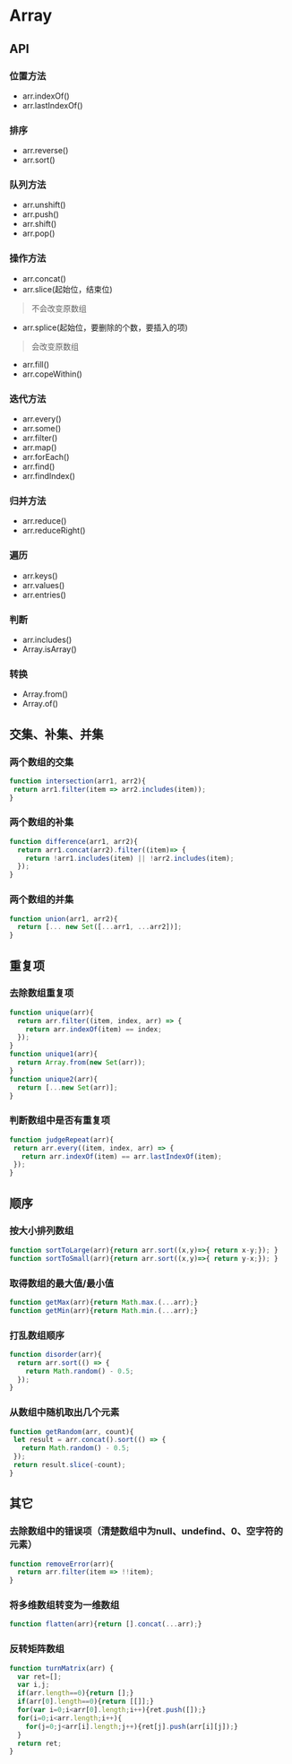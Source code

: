 # Array

## API
### 位置方法
- arr.indexOf()
- arr.lastIndexOf()

### 排序
- arr.reverse()
- arr.sort()

### 队列方法
- arr.unshift()
- arr.push()
- arr.shift()
- arr.pop()

### 操作方法
- arr.concat()
- arr.slice(起始位，结束位)
> 不会改变原数组
- arr.splice(起始位，要删除的个数，要插入的项)
> 会改变原数组
- arr.fill()
- arr.copeWithin()

### 迭代方法
- arr.every()
- arr.some()
- arr.filter()
- arr.map()
- arr.forEach()
- arr.find()
- arr.findIndex()

### 归并方法
- arr.reduce()
- arr.reduceRight()

### 遍历
- arr.keys()
- arr.values()
- arr.entries()

### 判断
- arr.includes()
- Array.isArray()

### 转换
- Array.from()
- Array.of()

## 交集、补集、并集
### 两个数组的交集
```js
function intersection(arr1, arr2){
 return arr1.filter(item => arr2.includes(item));
}
```

### 两个数组的补集
```js
function difference(arr1, arr2){
  return arr1.concat(arr2).filter((item)=> {
    return !arr1.includes(item) || !arr2.includes(item);
  });
}
```

### 两个数组的并集
```js
function union(arr1, arr2){
  return [... new Set([...arr1, ...arr2])];
}
```

## 重复项
### 去除数组重复项
```js
function unique(arr){
  return arr.filter((item, index, arr) => {
    return arr.indexOf(item) == index;
  });
}
function unique1(arr){
  return Array.from(new Set(arr));
}
function unique2(arr){
  return [...new Set(arr)];
}
```

### 判断数组中是否有重复项
```js
function judgeRepeat(arr){
 return arr.every((item, index, arr) => {
   return arr.indexOf(item) == arr.lastIndexOf(item);
 });
}
```

## 顺序
### 按大小排列数组
```js
function sortToLarge(arr){return arr.sort((x,y)=>{ return x-y;}); }
function sortToSmall(arr){return arr.sort((x,y)=>{ return y-x;}); }
```

### 取得数组的最大值/最小值
```js
function getMax(arr){return Math.max.(...arr);}
function getMin(arr){return Math.min.(...arr);}
```

### 打乱数组顺序
```js
function disorder(arr){
  return arr.sort(() => {
    return Math.random() - 0.5;
  });
}
```

### 从数组中随机取出几个元素
```js
function getRandom(arr, count){
 let result = arr.concat().sort(() => {
   return Math.random() - 0.5;
 });
 return result.slice(-count);
}
```



## 其它
### 去除数组中的错误项（清楚数组中为null、undefind、0、空字符的元素）
```js
function removeError(arr){
  return arr.filter(item => !!item);
}
```

### 将多维数组转变为一维数组
```js
function flatten(arr){return [].concat(...arr);}
```

### 反转矩阵数组
```js
function turnMatrix(arr) {
  var ret=[];
  var i,j;
  if(arr.length==0){return [];}
  if(arr[0].length==0){return [[]];}
  for(var i=0;i<arr[0].length;i++){ret.push([]);}
  for(i=0;i<arr.length;i++){
    for(j=0;j<arr[i].length;j++){ret[j].push(arr[i][j]);}
  }
  return ret;
}
```
